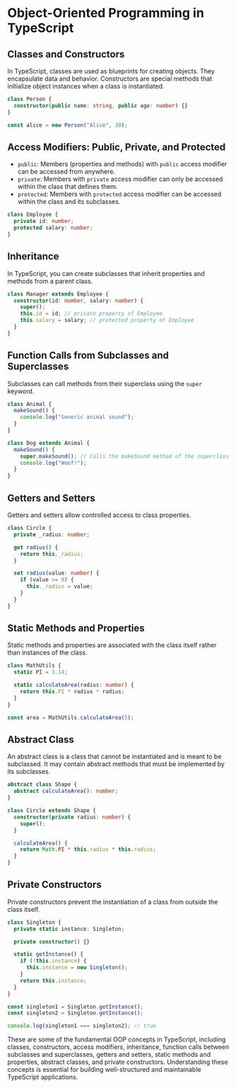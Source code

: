 # Object-Oriented Programming in TypeScript

## Classes and Constructors

In TypeScript, classes are used as blueprints for creating objects. They encapsulate data and behavior. Constructors are special methods that initialize object instances when a class is instantiated.

```typescript
class Person {
  constructor(public name: string, public age: number) {}
}

const alice = new Person("Alice", 30);
```

## Access Modifiers: Public, Private, and Protected

- `public`: Members (properties and methods) with `public` access modifier can be accessed from anywhere.
- `private`: Members with `private` access modifier can only be accessed within the class that defines them.
- `protected`: Members with `protected` access modifier can be accessed within the class and its subclasses.

```typescript
class Employee {
  private id: number;
  protected salary: number;
}
```

## Inheritance

In TypeScript, you can create subclasses that inherit properties and methods from a parent class.

```typescript
class Manager extends Employee {
  constructor(id: number, salary: number) {
    super();
    this.id = id; // private property of Employee
    this.salary = salary; // protected property of Employee
  }
}
```

## Function Calls from Subclasses and Superclasses

Subclasses can call methods from their superclass using the `super` keyword.

```typescript
class Animal {
  makeSound() {
    console.log("Generic animal sound");
  }
}

class Dog extends Animal {
  makeSound() {
    super.makeSound(); // Calls the makeSound method of the superclass
    console.log("Woof!");
  }
}
```

## Getters and Setters

Getters and setters allow controlled access to class properties.

```typescript
class Circle {
  private _radius: number;

  get radius() {
    return this._radius;
  }

  set radius(value: number) {
    if (value >= 0) {
      this._radius = value;
    }
  }
}
```

## Static Methods and Properties

Static methods and properties are associated with the class itself rather than instances of the class.

```typescript
class MathUtils {
  static PI = 3.14;

  static calculateArea(radius: number) {
    return this.PI * radius * radius;
  }
}

const area = MathUtils.calculateArea(5);
```

## Abstract Class

An abstract class is a class that cannot be instantiated and is meant to be subclassed. It may contain abstract methods that must be implemented by its subclasses.

```typescript
abstract class Shape {
  abstract calculateArea(): number;
}

class Circle extends Shape {
  constructor(private radius: number) {
    super();
  }

  calculateArea() {
    return Math.PI * this.radius * this.radius;
  }
}
```

## Private Constructors

Private constructors prevent the instantiation of a class from outside the class itself.

```typescript
class Singleton {
  private static instance: Singleton;

  private constructor() {}

  static getInstance() {
    if (!this.instance) {
      this.instance = new Singleton();
    }
    return this.instance;
  }
}

const singleton1 = Singleton.getInstance();
const singleton2 = Singleton.getInstance();

console.log(singleton1 === singleton2); // true
```

These are some of the fundamental OOP concepts in TypeScript, including classes, constructors, access modifiers, inheritance, function calls between subclasses and superclasses, getters and setters, static methods and properties, abstract classes, and private constructors. Understanding these concepts is essential for building well-structured and maintainable TypeScript applications.
